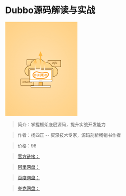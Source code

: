 # Dubbo源码解读与实战

![img](../../assets/CgqCHl9_0DSALbxVAABLQgwJtbM319.png)

> 简介：掌握框架底层源码，提升实战开发能力

> 作者：杨四正 -- 资深技术专家，源码剖析畅销书作者

> 价格：98

> [官方链接：]()

> [阿里网盘：]()

> [百度网盘：]()

> [夸克网盘：]()
